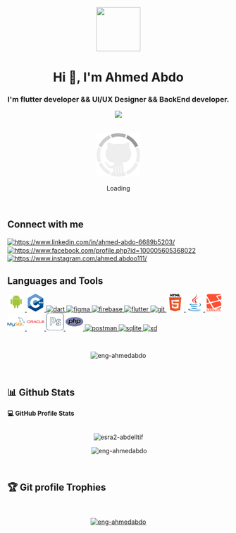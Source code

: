 <p align="center"> <img src="https://i.pinimg.com/originals/00/4b/17/004b173f6e3d6843df10114e087f30a8.gif" width="100" height="100" /> <h1 align="center">Hi 👋, I'm Ahmed Abdo</h1>
<h3 align="center">I'm flutter developer && UI/UX Designer && BackEnd developer.</h3>
<p align="center"> <img src="https://readme-typing-svg.herokuapp.com?lines=Welcome+to+my+GitHub+Profile" /> </p>
<br>
<div align=center>
        <img src="https://raw.githubusercontent.com/AhmedFathyDev/AhmedFathyDev/main/GitHub.gif" alt="GitHub Octocat Logo" height="100">
        <p>Loading</p>
    </div>
<br>

## Connect with me
<p align="left">
<a href="https://linkedin.com/in/https://www.linkedin.com/in/ahmed-abdo-6689b5203/" target="blank"><img align="center" src="https://raw.githubusercontent.com/rahuldkjain/github-profile-readme-generator/master/src/images/icons/Social/linked-in-alt.svg" alt="https://www.linkedin.com/in/ahmed-abdo-6689b5203/" height="30" width="40" /></a>
<a href="https://fb.com/https://www.facebook.com/profile.php?id=100005605368022" target="blank"><img align="center" src="https://raw.githubusercontent.com/rahuldkjain/github-profile-readme-generator/master/src/images/icons/Social/facebook.svg" alt="https://www.facebook.com/profile.php?id=100005605368022" height="30" width="40" /></a>
<a href="https://instagram.com/https://www.instagram.com/ahmed.abdoo111/" target="blank"><img align="center" src="https://raw.githubusercontent.com/rahuldkjain/github-profile-readme-generator/master/src/images/icons/Social/instagram.svg" alt="https://www.instagram.com/ahmed.abdoo111/" height="30" width="40" /></a>
</p>


## Languages and Tools
<p align="left"> <a href="https://developer.android.com" target="_blank" rel="noreferrer"> <img src="https://raw.githubusercontent.com/devicons/devicon/master/icons/android/android-original-wordmark.svg" alt="android" width="40" height="40"/> </a> <a href="https://www.w3schools.com/cpp/" target="_blank" rel="noreferrer"> <img src="https://raw.githubusercontent.com/devicons/devicon/master/icons/cplusplus/cplusplus-original.svg" alt="cplusplus" width="40" height="40"/> </a> <a href="https://dart.dev" target="_blank" rel="noreferrer"> <img src="https://www.vectorlogo.zone/logos/dartlang/dartlang-icon.svg" alt="dart" width="40" height="40"/> </a> <a href="https://www.figma.com/" target="_blank" rel="noreferrer"> <img src="https://www.vectorlogo.zone/logos/figma/figma-icon.svg" alt="figma" width="40" height="40"/> </a> <a href="https://firebase.google.com/" target="_blank" rel="noreferrer"> <img src="https://www.vectorlogo.zone/logos/firebase/firebase-icon.svg" alt="firebase" width="40" height="40"/> </a> <a href="https://flutter.dev" target="_blank" rel="noreferrer"> <img src="https://www.vectorlogo.zone/logos/flutterio/flutterio-icon.svg" alt="flutter" width="40" height="40"/> </a> <a href="https://git-scm.com/" target="_blank" rel="noreferrer"> <img src="https://www.vectorlogo.zone/logos/git-scm/git-scm-icon.svg" alt="git" width="40" height="40"/> </a> <a href="https://www.w3.org/html/" target="_blank" rel="noreferrer"> <img src="https://raw.githubusercontent.com/devicons/devicon/master/icons/html5/html5-original-wordmark.svg" alt="html5" width="40" height="40"/> </a> <a href="https://www.java.com" target="_blank" rel="noreferrer"> <img src="https://raw.githubusercontent.com/devicons/devicon/master/icons/java/java-original.svg" alt="java" width="40" height="40"/> </a> <a href="https://laravel.com/" target="_blank" rel="noreferrer"> <img src="https://raw.githubusercontent.com/devicons/devicon/master/icons/laravel/laravel-plain-wordmark.svg" alt="laravel" width="40" height="40"/> </a> <a href="https://www.mysql.com/" target="_blank" rel="noreferrer"> <img src="https://raw.githubusercontent.com/devicons/devicon/master/icons/mysql/mysql-original-wordmark.svg" alt="mysql" width="40" height="40"/> </a> <a href="https://www.oracle.com/" target="_blank" rel="noreferrer"> <img src="https://raw.githubusercontent.com/devicons/devicon/master/icons/oracle/oracle-original.svg" alt="oracle" width="40" height="40"/> </a> <a href="https://www.photoshop.com/en" target="_blank" rel="noreferrer"> <img src="https://raw.githubusercontent.com/devicons/devicon/master/icons/photoshop/photoshop-line.svg" alt="photoshop" width="40" height="40"/> </a> <a href="https://www.php.net" target="_blank" rel="noreferrer"> <img src="https://raw.githubusercontent.com/devicons/devicon/master/icons/php/php-original.svg" alt="php" width="40" height="40"/> </a> <a href="https://postman.com" target="_blank" rel="noreferrer"> <img src="https://www.vectorlogo.zone/logos/getpostman/getpostman-icon.svg" alt="postman" width="40" height="40"/> </a> <a href="https://www.sqlite.org/" target="_blank" rel="noreferrer"> <img src="https://www.vectorlogo.zone/logos/sqlite/sqlite-icon.svg" alt="sqlite" width="40" height="40"/> </a> <a href="https://www.adobe.com/products/xd.html" target="_blank" rel="noreferrer"> <img src="https://cdn.worldvectorlogo.com/logos/adobe-xd.svg" alt="xd" width="40" height="40"/> </a> </p>
<br>

<p align="center"><img  src="https://github-readme-streak-stats.herokuapp.com/?user=eng-ahmedabdo&theme=tokyonight_duo" alt="eng-ahmedabdo" /></p>

<br>


## 📊 Github Stats

  <summary><b>💻 GitHub Profile Stats</b></summary>
  <br/>
  
<p align="center">
 <img  src="https://github-readme-stats.vercel.app/api/top-langs?username=esra2-abdelltif&show_icons=true&locale=en&layout=compact&theme=algolia" alt="esra2-abdelltif" /></p>
 
<p align="center"> &nbsp;<img  src="https://github-readme-stats.vercel.app/api?username=eng-ahmedabdo&show_icons=true&locale=en&theme=algolia" alt="eng-ahmedabdo" /></p>

<br>

## :trophy: Git profile Trophies
<br>
<p align="center">
 <a href="https://github.com/ryo-ma/github-profile-trophy"><img src="https://github-profile-trophy.vercel.app/?username=eng-ahmedabdo&theme=algolia" alt="eng-ahmedabdo" /></a> </p>
